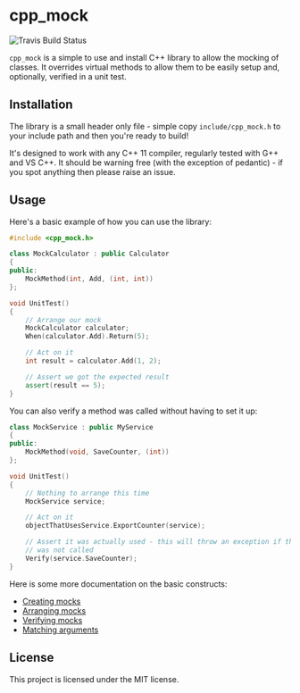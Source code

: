 # cpp_mock

![Travis Build Status](https://travis-ci.com/samcragg/cpp_mock.svg?branch=master)

`cpp_mock` is a simple to use and install C++ library to allow the mocking of
classes. It overrides virtual methods to allow them to be easily setup and,
optionally, verified in a unit test.

## Installation

The library is a small header only file - simple copy `include/cpp_mock.h` to
your include path and then you're ready to build!

It's designed to work with any C++ 11 compiler, regularly tested with G++
and VS C++. It should be warning free (with the exception of pedantic) - if you
spot anything then please raise an issue.

## Usage

Here's a basic example of how you can use the library:

```C++
#include <cpp_mock.h>

class MockCalculator : public Calculator
{
public:
    MockMethod(int, Add, (int, int))
};

void UnitTest()
{
    // Arrange our mock
    MockCalculator calculator;
    When(calculator.Add).Return(5);

    // Act on it
    int result = calculator.Add(1, 2);

    // Assert we got the expected result
    assert(result == 5);
}
```

You can also verify a method was called without having to set it up:

```C++
class MockService : public MyService
{
public:
    MockMethod(void, SaveCounter, (int))
};

void UnitTest()
{
    // Nothing to arrange this time
    MockService service;

    // Act on it
    objectThatUsesService.ExportCounter(service);

    // Assert it was actually used - this will throw an exception if the method
    // was not called
    Verify(service.SaveCounter);
}
```

Here is some more documentation on the basic constructs:

+ [Creating mocks](docs/CreatingMocks.md)
+ [Arranging mocks](docs/Arranging.md)
+ [Verifying mocks](docs/Asserting.md)
+ [Matching arguments](docs/ArgumentMatching.md)

## License

This project is licensed under the MIT license.
